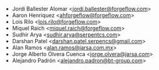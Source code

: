 - Jordi Ballester Alomar \<<jordi.ballester@forgeflow.com>\>
- Aaron Henriquez \<<ahforgeflow@forgeflow.com>\>
- Lois Rilo \<<lois.rilo@forgeflow.com>\>
- Miquel Raich \<<miquel.raich@forgeflow.com>\>
- Sudhir Arya \<<sudhir.arya@serpentcs.com>\>
- Darshan Patel \<<darshan.patel.serpencs@gmail.com>\>
- Alan Ramos \<<alan.ramos@jarsa.com.mx>\>
- Jorge Alberto Olvera Cuenca \<<jorge.olvera@jarsa.com>\>
- Alejandro Padrón \<<alejandro.padron@bt-group.com>\>
